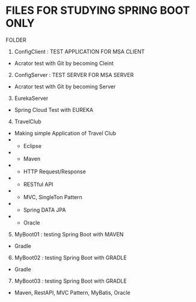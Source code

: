 # FILES FOR STUDYING SPRING BOOT ONLY

FOLDER

1. ConfigClient : TEST APPLICATION FOR MSA CLIENT
- Acrator test with Git by becoming Cleint

2. ConfigServer : TEST SERVER FOR MSA SERVER
- Acrator test with Git by becoming Server

3. EurekaServer
- Spring Cloud Test with EUREKA

4. TravelClub
- Making simple Application of Travel Club
- - Eclipse
- - Maven
- - HTTP Request/Response
- - RESTful API
- - MVC, SingleTon Pattern
- - Spring DATA JPA
- - Oracle

5. MyBoot01 : testing Spring Boot with MAVEN
- Gradle

6. MyBoot02 : testing Spring Boot with GRADLE
- Gradle

7. MyBoot03 : testing Spring Boot with GRADLE
- Maven, RestAPI, MVC Pattern, MyBatis, Oracle
